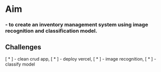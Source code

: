 # Aim

### - to create an inventory management system using image recognition and classification model.

## Challenges

[ * ] - clean crud app,
[ * ] - deploy vercel,
[ * ] - image recognition,
[ * ] - classify model

